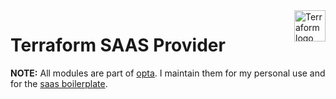 <!-- markdownlint-disable first-line-h1 no-inline-html -->
<a href="https://terraform.io">
  <picture>
    <source media="(prefers-color-scheme: dark)" srcset=".github/terraform_logo_dark.svg">
    <source media="(prefers-color-scheme: light)" srcset=".github/terraform_logo_light.svg">
    <img src=".github/terraform_logo_light.svg" alt="Terraform logo" title="Terraform" align="right" height="50">
  </picture>
</a>

# Terraform SAAS Provider


**NOTE:** All modules are part of [opta](dev). I maintain them for my personal use and for the [saas boilerplate](https://github.com/yindia/saas).
